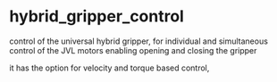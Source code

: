 # hybrid_gripper_control
control of the universal hybrid gripper, for individual and simultaneous control of the JVL motors enabling opening and closing the gripper


it has the option for velocity and torque based control,



